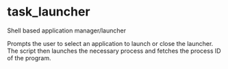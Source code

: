 # task_launcher
Shell based application manager/launcher

Prompts the user to select an application to launch or close the launcher.
The script then launches the necessary process and fetches the process ID of the program.
